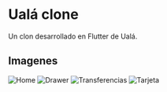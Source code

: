 # Ualá clone

Un clon desarrollado en Flutter de Ualá.

## Imagenes

![Home](https://i.imgur.com/lpgyRAG.png?1)
![Drawer](https://i.imgur.com/Nemim7O.png?1)
![Transferencias](https://i.imgur.com/6MtBghQ.png?1)
![Tarjeta](https://i.imgur.com/Qj7wICB.png?1)
